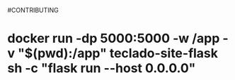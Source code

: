#CONTRIBUTING

# docker run -dp 5000:5000 -w /app -v "$(pwd):/app" teclado-site-flask sh -c "flask run --host 0.0.0.0"